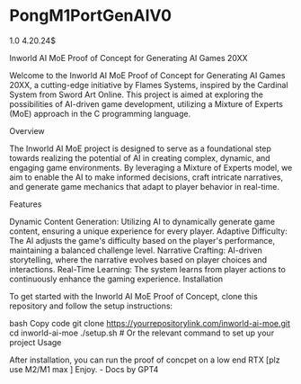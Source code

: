 # PongM1PortGenAIV0
1.0 4.20.24$

 
Inworld AI MoE Proof of Concept for Generating AI Games 20XX

Welcome to the Inworld AI MoE Proof of Concept for Generating AI Games 20XX, a cutting-edge initiative by Flames Systems, inspired by the Cardinal System from Sword Art Online. This project is aimed at exploring the possibilities of AI-driven game development, utilizing a Mixture of Experts (MoE) approach in the C programming language.

Overview

The Inworld AI MoE project is designed to serve as a foundational step towards realizing the potential of AI in creating complex, dynamic, and engaging game environments. By leveraging a Mixture of Experts model, we aim to enable the AI to make informed decisions, craft intricate narratives, and generate game mechanics that adapt to player behavior in real-time.

Features

Dynamic Content Generation: Utilizing AI to dynamically generate game content, ensuring a unique experience for every player.
Adaptive Difficulty: The AI adjusts the game's difficulty based on the player's performance, maintaining a balanced challenge level.
Narrative Crafting: AI-driven storytelling, where the narrative evolves based on player choices and interactions.
Real-Time Learning: The system learns from player actions to continuously enhance the gaming experience.
Installation

To get started with the Inworld AI MoE Proof of Concept, clone this repository and follow the setup instructions:

bash
Copy code
git clone https://yourrepositorylink.com/inworld-ai-moe.git
cd inworld-ai-moe
./setup.sh  # Or the relevant command to set up your project
Usage

After installation, you can run the proof of concpet on a low end RTX [plz use M2/M1 max ] Enjoy. - Docs by GPT4
